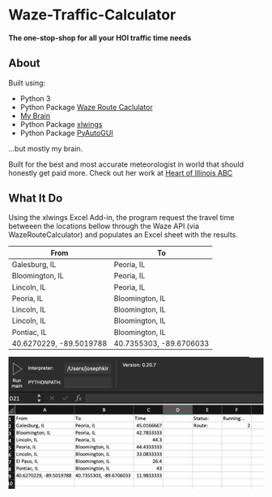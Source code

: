# Waze-Traffic-Calculator
#### The one-stop-shop for all your HOI traffic time needs

## About

Built using:

- Python 3
- Python Package [Waze Route Caclulator](https://github.com/kovacsbalu/WazeRouteCalculator)
- [My Brain](https://github.com/jd2012)
- Python Package [xlwings](https://www.xlwings.org/)
- Python Package [PyAutoGUI](https://pyautogui.readthedocs.io/en/latest/)

...but mostly my brain.

Built for the best and most accurate meteorologist in world that should honestly get paid more. Check out her work at [Heart of Illinois ABC](https://www.hoiabc.com/weather)

## What It Do

Using the xlwings Excel Add-in, the program request the travel time betweeen the locations bellow through the Waze API (via WazeRouteCalculator) and populates an Excel sheet with the results.  

| From                    | To                      |
| ----------------------- | ----------------------- |
| Galesburg, IL           | Peoria, IL              |
| Bloomington, IL         | Peoria, IL              |
| Lincoln, IL             | Peoria, IL              |
| Peoria, IL              | Bloomington, IL         |
| Lincoln, IL             | Bloomington, IL         |
| Lincoln, IL             | Bloomington, IL         |
| Pontiac, IL             | Bloomington, IL         |
| 40.6270229, -89.5019788 | 40.7355303, -89.6706033 |

![screenshot](wtcscreenshot.png)


